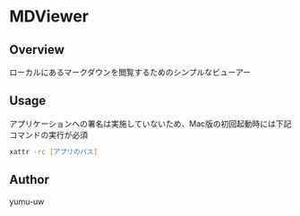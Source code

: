 # MDViewer

## Overview
ローカルにあるマークダウンを閲覧するためのシンプルなビューアー

## Usage
アプリケーションへの署名は実施していないため、Mac版の初回起動時には下記コマンドの実行が必須
```zsh
xattr -rc [アプリのパス]
```

## Author
yumu-uw
